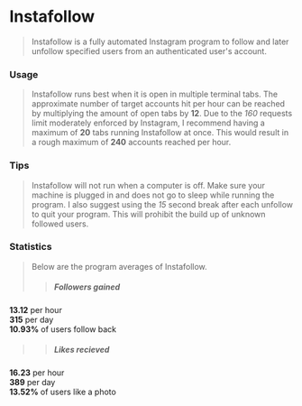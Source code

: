 # Instafollow  
> Instafollow is a fully automated Instagram program to follow and later unfollow specified users from an authenticated user's account.  
### Usage  
> Instafollow runs best when it is open in multiple terminal tabs. The approximate number of target accounts hit per hour can be reached by multiplying the amount of open tabs by **12**. Due to the *160* requests limit moderately enforced by Instagram, I recommend having a maximum of **20** tabs running Instafollow at once. This would result in a rough maximum of **240** accounts reached per hour.   
### Tips    
> Instafollow will not run when a computer is off. Make sure your machine is plugged in and does not go to sleep while running the program.  I also suggest using the *15* second break after each unfollow to quit your program. This will prohibit the build up of unknown followed users.  
### Statistics  
> Below are the program averages of Instafollow.  
>> ##### Followers gained  
**13.12** per hour  
**315** per day  
**10.93%** of users follow back  
>> ##### Likes recieved  
**16.23** per hour  
**389** per day  
**13.52%** of users like a photo